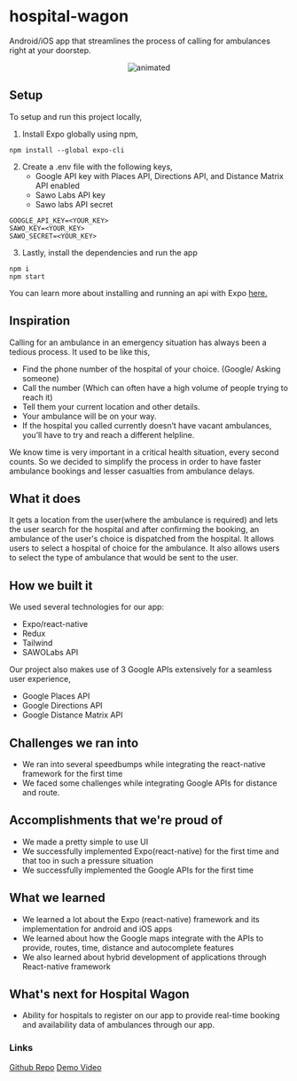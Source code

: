 # hospital-wagon
Android/iOS app that streamlines the process of calling for ambulances right at your doorstep. 
<p align="center">
  <img src="https://user-images.githubusercontent.com/33364898/133915803-c3cc221f-f032-4254-86d6-58620c119756.gif" alt="animated" />
</p>

## Setup
To setup and run this project locally, 
1. Install Expo globally using npm, 
```
npm install --global expo-cli
```
2. Create a .env file with the following keys,
    * Google API key with Places API, Directions API, and Distance Matrix API enabled
    * Sawo Labs API key
    * Sawo labs API secret 

```
GOOGLE_API_KEY=<YOUR_KEY>
SAWO_KEY=<YOUR_KEY>
SAWO_SECRET=<YOUR_KEY>
```
3. Lastly, install the dependencies and run the app 
```
npm i
npm start
```
You can learn more about installing and running an api with Expo [here.](https://docs.expo.dev/get-started/installation/)


## Inspiration
Calling for an ambulance in an emergency situation has always been a tedious process. It used to be like this,
 - Find the phone number of the hospital of your choice. (Google/ Asking someone)
 - Call the number (Which can often have a high volume of people trying to reach it)
 - Tell them your current location and other details.
 - Your ambulance will be on your way.
 - If the hospital you called currently doesn’t have vacant ambulances, you’ll have to try and reach a different helpline.

We know time is very important in a critical health situation, every second counts.
So we decided to simplify the process in order to have faster ambulance bookings and lesser casualties from ambulance delays.

## What it does
It gets a location from the user(where the ambulance is required) and lets the user search for the hospital and after confirming the booking, an ambulance of the user's choice is dispatched from the hospital. It allows users to select a hospital of choice for the ambulance. It also allows users to select the type of ambulance that would be sent to the user.

## How we built it
We used several technologies for our app:
 - Expo/react-native
 - Redux
 - Tailwind
 - SAWOLabs API

Our project also makes use of 3 Google APIs extensively for a seamless user experience,
 - Google Places API
 - Google Directions API
 - Google Distance Matrix API


## Challenges we ran into
- We ran into several speedbumps while integrating the react-native framework for the first time
- We faced some challenges while integrating Google APIs for distance and route.

## Accomplishments that we're proud of
- We made a pretty simple to use UI
- We successfully implemented Expo(react-native) for the first time and that too in such a pressure situation
- We successfully implemented the Google APIs for the first time 

## What we learned
- We learned a lot about the Expo (react-native) framework and its implementation for android and iOS apps
- We learned about how the Google maps integrate with the APIs to provide, routes, time, distance and autocomplete features
- We also learned about hybrid development of applications through React-native framework

## What's next for Hospital Wagon
- Ability for hospitals to register on our app to provide real-time booking and availability data of ambulances through our app.

### Links
[Github Repo](https://github.com/supanthapaul/hospital-wagon)
[Demo Video](https://youtu.be/4KldCOTAm_E)
